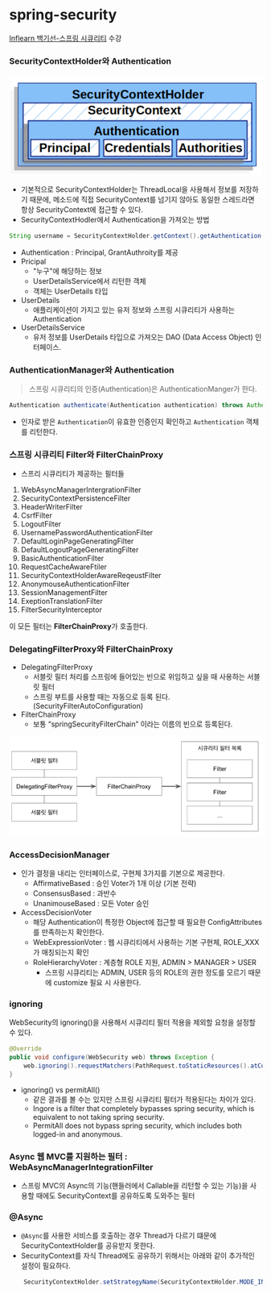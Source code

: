 # spring-security

[Inflearn 백기선-스프링 시큐리티](https://www.inflearn.com/course/%EB%B0%B1%EA%B8%B0%EC%84%A0-%EC%8A%A4%ED%94%84%EB%A7%81-%EC%8B%9C%ED%81%90%EB%A6%AC%ED%8B%B0/) 수강 

### SecurityContextHolder와 Authentication
![security-context-holder](src/main/resources/static/img/security-context-holder.png)
- 기본적으로 SecurityContextHolder는 ThreadLocal을 사용해서 정보를 저장하기 때문에, 메소드에 직접 SecurityContext를 넘기지 않아도 동일한 스레드라면 항상 SecurityContext에 접근할 수 있다.
- SecurityContextHodler에서 Authentication을 가져오는 방법
```java
String username = SecurityContextHolder.getContext().getAuthentication();
```
- Authentication : Principal, GrantAuthroity를 제공
- Pricipal
  - "누구"에 해당하는 정보
  - UserDetailsService에서 리턴한 객체
  - 객체는 UserDetails 타입
- UserDetails
  - 애플리케이션이 가지고 있는 유저 정보와 스프링 시큐리티가 사용하는 Authentication
- UserDetailsService
  - 유저 정보를 UserDetails 타입으로 가져오는 DAO (Data Access Object) 인터페이스.


### AuthenticationManager와 Authentication
> 스프링 시큐리티의 인증(Authentication)은 AuthenticationManger가 한다.

```java
Authentication authenticate(Authentication authentication) throws AuthenticationException;
```
- 인자로 받은 `Authentication`이 유효한 인증인지 확인하고 `Authentication` 객체를 리턴한다.

### 스프링 시큐리티 Filter와 FilterChainProxy
- 스프리 시큐리티가 제공하는 필터들
1. WebAsyncManagerIntergrationFilter
2. SecurityContextPersistenceFilter
3. HeaderWriterFilter
4. CsrfFilter
5. LogoutFilter
6. UsernamePasswordAuthenticationFilter 
7. DefaultLoginPageGeneratingFilter
8. DefaultLogoutPageGeneratingFilter
9. BasicAuthenticationFilter
10. RequestCacheAwareFtiler
11. SecurityContextHolderAwareReqeustFilter 
12. AnonymouseAuthenticationFilter
13. SessionManagementFilter 
14. ExeptionTranslationFilter 
15. FilterSecurityInterceptor

이 모든 필터는 **FilterChainProxy**가 호출한다.

### DelegatingFilterProxy와 FilterChainProxy
- DelegatingFilterProxy
  - 서블릿 필터 처리를 스프링에 들어있는 빈으로 위임하고 싶을 때 사용하는 서블릿 필터
  - 스프링 부트를 사용할 때는 자동으로 등록 된다. (SecurityFilterAutoConfiguration)
- FilterChainProxy
  - 보통 “springSecurityFilterChain” 이라는 이름의 빈으로 등록된다.

![filter-chain-proxy](src/main/resources/static/img/delegaing-filter-proxy.png)

### AccessDecisionManager
- 인가 결정을 내리는 인터페이스로, 구현체 3가지를 기본으로 제공한다.
  - AffirmativeBased : 승인 Voter가 1개 이상 (기본 전략)
  - ConsensusBased : 과반수
  - UnanimouseBased : 모든 Voter 승인
- AccessDecisionVoter
  - 해당 Authentication이 특정한 Object에 접근할 때 필요한 ConfigAttributes를 만족하는지 확인한다.
  - WebExpressionVoter : 웹 시큐리티에서 사용하는 기본 구현체, ROLE_XXX 가 매칭되는지 확인
  - RoleHierarchyVoter : 계층형 ROLE 지원, ADMIN > MANAGER > USER
    - 스프링 시큐리티는 ADMIN, USER 등의 ROLE의 권한 정도를 모르기 때문에 customize 필요 시 사용한다.

### ignoring
WebSecurity의 ignoring()을 사용해서 시큐리티 필터 적용을 제외할 요청을 설정할 수 있다.
```java
@Override
public void configure(WebSecurity web) throws Exception {
    web.ignoring().requestMatchers(PathRequest.toStaticResources().atCommonLocations());
}
```
- ignoring() vs permitAll()
  - 같은 결과를 볼 수는 있지만 스프링 시큐리티 필터가 적용된다는 차이가 있다.
  - Ingore is a filter that completely bypasses spring security, which is equivalent to not taking spring security.
  - PermitAll does not bypass spring security, which includes both logged-in and anonymous.

### Async 웹 MVC를 지원하는 필터 : WebAsyncManagerIntegrationFilter
- 스프링 MVC의 Async의 기능(핸들러에서 Callable을 리턴할 수 있는 기능)을 사용할 때에도 SecurityContext를 공유하도록 도와주는 필터

### @Async
- `@Async`를 사용한 서비스를 호출하는 경우 Thread가 다르기 떄문에 SecurityContextHolder를 공유받지 못한다.
- SecurityContext를 자식 Thread에도 공유하기 위해서는 아래와 같이 추가적인 설정이 필요하다.
```java
    SecurityContextHolder.setStrategyName(SecurityContextHolder.MODE_INHERITABLETHREADLOCAL);
```
